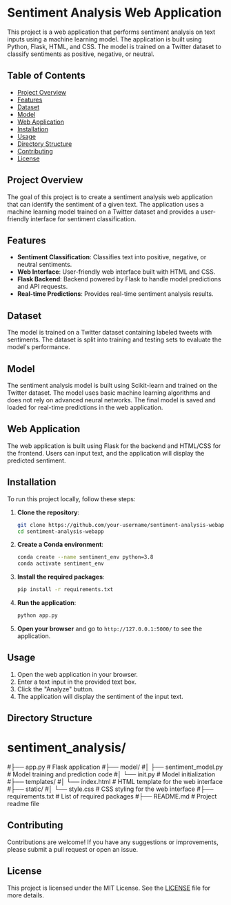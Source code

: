 # Sentiment Analysis Web Application

This project is a web application that performs sentiment analysis on text inputs using a machine learning model. The application is built using Python, Flask, HTML, and CSS. The model is trained on a Twitter dataset to classify sentiments as positive, negative, or neutral.

## Table of Contents
- [Project Overview](#project-overview)
- [Features](#features)
- [Dataset](#dataset)
- [Model](#model)
- [Web Application](#web-application)
- [Installation](#installation)
- [Usage](#usage)
- [Directory Structure](#directory-structure)
- [Contributing](#contributing)
- [License](#license)

## Project Overview
The goal of this project is to create a sentiment analysis web application that can identify the sentiment of a given text. The application uses a machine learning model trained on a Twitter dataset and provides a user-friendly interface for sentiment classification.

## Features
- **Sentiment Classification**: Classifies text into positive, negative, or neutral sentiments.
- **Web Interface**: User-friendly web interface built with HTML and CSS.
- **Flask Backend**: Backend powered by Flask to handle model predictions and API requests.
- **Real-time Predictions**: Provides real-time sentiment analysis results.

## Dataset
The model is trained on a Twitter dataset containing labeled tweets with sentiments. The dataset is split into training and testing sets to evaluate the model's performance.

## Model
The sentiment analysis model is built using Scikit-learn and trained on the Twitter dataset. The model uses basic machine learning algorithms and does not rely on advanced neural networks. The final model is saved and loaded for real-time predictions in the web application.

## Web Application
The web application is built using Flask for the backend and HTML/CSS for the frontend. Users can input text, and the application will display the predicted sentiment.

## Installation
To run this project locally, follow these steps:

1. **Clone the repository**:
    ```sh
    git clone https://github.com/your-username/sentiment-analysis-webapp.git
    cd sentiment-analysis-webapp
    ```

2. **Create a Conda environment**:
    ```sh
    conda create --name sentiment_env python=3.8
    conda activate sentiment_env
    ```

3. **Install the required packages**:
    ```sh
    pip install -r requirements.txt
    ```

4. **Run the application**:
    ```sh
    python app.py
    ```

5. **Open your browser** and go to `http://127.0.0.1:5000/` to see the application.

## Usage
1. Open the web application in your browser.
2. Enter a text input in the provided text box.
3. Click the "Analyze" button.
4. The application will display the sentiment of the input text.

## Directory Structure
# sentiment_analysis/
#├── app.py # Flask application
#├── model/
#│ ├── sentiment_model.py # Model training and prediction code
#│ └── init.py # Model initialization
#├── templates/
#│ └── index.html # HTML template for the web interface
#├── static/
#│ └── style.css # CSS styling for the web interface
#├── requirements.txt # List of required packages
#├── README.md # Project readme file

## Contributing
Contributions are welcome! If you have any suggestions or improvements, please submit a pull request or open an issue.

## License
This project is licensed under the MIT License. See the [LICENSE](LICENSE) file for more details.
